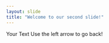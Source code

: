 ```yaml
---
layout: slide
title: "Welcome to our second slide!"
---
```

Your Text
Use the left arrow to go back!